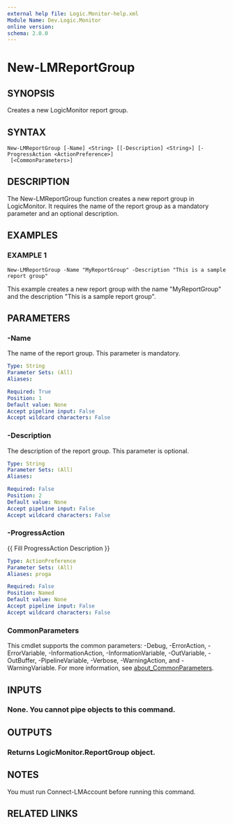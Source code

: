 ```yaml
---
external help file: Logic.Monitor-help.xml
Module Name: Dev.Logic.Monitor
online version:
schema: 2.0.0
---
```


# New-LMReportGroup

## SYNOPSIS
Creates a new LogicMonitor report group.

## SYNTAX

```
New-LMReportGroup [-Name] <String> [[-Description] <String>] [-ProgressAction <ActionPreference>]
 [<CommonParameters>]
```

## DESCRIPTION
The New-LMReportGroup function creates a new report group in LogicMonitor.
It requires the name of the report group as a mandatory parameter and an optional description.

## EXAMPLES

### EXAMPLE 1
```
New-LMReportGroup -Name "MyReportGroup" -Description "This is a sample report group"
```

This example creates a new report group with the name "MyReportGroup" and the description "This is a sample report group".

## PARAMETERS

### -Name
The name of the report group.
This parameter is mandatory.

```yaml
Type: String
Parameter Sets: (All)
Aliases:

Required: True
Position: 1
Default value: None
Accept pipeline input: False
Accept wildcard characters: False
```

### -Description
The description of the report group.
This parameter is optional.

```yaml
Type: String
Parameter Sets: (All)
Aliases:

Required: False
Position: 2
Default value: None
Accept pipeline input: False
Accept wildcard characters: False
```

### -ProgressAction
{{ Fill ProgressAction Description }}

```yaml
Type: ActionPreference
Parameter Sets: (All)
Aliases: proga

Required: False
Position: Named
Default value: None
Accept pipeline input: False
Accept wildcard characters: False
```

### CommonParameters
This cmdlet supports the common parameters: -Debug, -ErrorAction, -ErrorVariable, -InformationAction, -InformationVariable, -OutVariable, -OutBuffer, -PipelineVariable, -Verbose, -WarningAction, and -WarningVariable. For more information, see [about_CommonParameters](http://go.microsoft.com/fwlink/?LinkID=113216).

## INPUTS

### None. You cannot pipe objects to this command.
## OUTPUTS

### Returns LogicMonitor.ReportGroup object.
## NOTES
You must run Connect-LMAccount before running this command.

## RELATED LINKS

